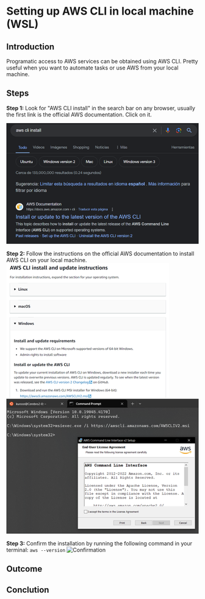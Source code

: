 # Setting up AWS CLI in local machine (WSL)

## Introduction
Programatic access to AWS services can be obtained using AWS CLI.
Pretty useful when you want to automate tasks or use AWS from your local machine.

## Steps

**Step 1:** Look for "AWS CLI install" in the search bar on any browser, usually the first link is the official AWS documentation. Click on it.

![Web search for AWS CLI](images/cli001.png)

**Step 2:** Follow the instructions on the official AWS documentation to install AWS CLI on your local machine.
![Instructions01](images/cli002.png)
![Instructions02](images/cli003.png)

**Step 3:** Confirm the installation by running the following command in your terminal:
````aws --version````
![Confirmation](images/cli004.png)


## Outcome

<outcome text>

## Conclution

<Conclution text>
